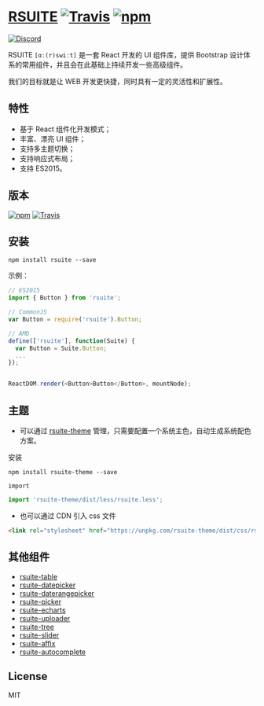 # [RSUITE](https://rsuite.github.io)  [![Travis][build-badge]][build] [![npm][npm-badge]][npm]
[![Discord][discord-badge]][discord]


RSUITE  `[ɑː(r)swiːt]` 是一套 React 开发的 UI 组件库，提供 Bootstrap 设计体系的常用组件，并且会在此基础上持续开发一些高级组件。

我们的目标就是让 WEB 开发更快捷，同时具有一定的灵活性和扩展性。



## 特性

- 基于 React 组件化开发模式；
- 丰富、漂亮 UI 组件；
- 支持多主题切换；
- 支持响应式布局；
- 支持 ES2015。



## 版本

[![npm](https://badge.fury.io/js/rsuite.svg)](https://www.npmjs.com/package/rsuite)
[![Travis](https://travis-ci.org/rsuite/rsuite.svg?branch=master)](https://travis-ci.org/rsuite/rsuite)



## 安装

```
npm install rsuite --save
```


示例：

```js
// ES2015
import { Button } from 'rsuite';

// CommonJS
var Button = require('rsuite').Button;

// AMD
define(['rsuite'], function(Suite) {
  var Button = Suite.Button;
  ...
});


ReactDOM.render(<Button>Button</Button>, mountNode);
```

## 主题

- 可以通过 [rsuite-theme](https://github.com/rsuite/rsuite-theme) 管理，只需要配置一个系统主色，自动生成系统配色方案。

安装
```
npm install rsuite-theme --save
```
`import`
```js
import 'rsuite-theme/dist/less/rsuite.less';
```

- 也可以通过 CDN 引入 css 文件

```html
<link rel="stylesheet" href="https://unpkg.com/rsuite-theme/dist/css/rsuite.min.css" />
```


## 其他组件

- [rsuite-table](https://github.com/rsuite/rsuite-table)
- [rsuite-datepicker](https://github.com/rsuite/rsuite-datepicker)
- [rsuite-daterangepicker](https://github.com/rsuite/rsuite-daterangepicker)
- [rsuite-picker](https://github.com/rsuite/rsuite-picker)
- [rsuite-echarts](https://github.com/rsuite/rsuite-echarts)
- [rsuite-uploader](https://github.com/rsuite/rsuite-uploader)
- [rsuite-tree](https://github.com/rsuite/rsuite-tree)
- [rsuite-slider](https://github.com/rsuite/rsuite-slider)
- [rsuite-affix](https://github.com/rsuite/rsuite-affix)
- [rsuite-autocomplete](https://github.com/rsuite/rsuite-autocomplete)


## License

MIT


[build-badge]: https://travis-ci.org/rsuite/rsuite.svg?branch=master
[build]: https://travis-ci.org/rsuite/rsuite


[npm-badge]: https://badge.fury.io/js/rsuite.svg
[npm]: http://badge.fury.io/js/rsuite


[discord-badge]: https://img.shields.io/badge/Discord-Join%20chat%20%E2%86%92-738bd7.svg
[discord]: https://discord.gg/GmPXTH3
